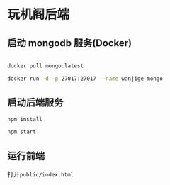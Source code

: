 # 玩机阁后端

## 启动 mongodb 服务(Docker)

```bash

docker pull mongo:latest

docker run -d -p 27017:27017 --name wanjige mongo

```

## 启动后端服务

```bash
npm install

npm start
```

## 运行前端

打开`public/index.html`
